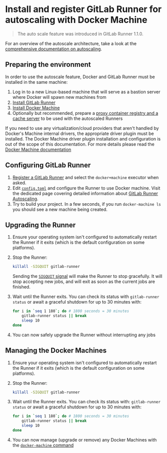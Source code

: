 # Install and register GitLab Runner for autoscaling with Docker Machine

> The auto scale feature was introduced in GitLab Runner 1.1.0.

For an overview of the autoscale architecture, take a look at the
[comprehensive documentation on autoscaling](../configuration/autoscale.md).

## Preparing the environment

In order to use the autoscale feature, Docker and GitLab Runner must be
installed in the same machine:

1. Log in to a new Linux-based machine that will serve as a bastion server
   where Docker will spawn new machines from
1. [Install GitLab Runner](../install/index.md)
1. [Install Docker Machine](https://docs.docker.com/machine/install-machine/)
1. Optionally but recommended, prepare a
   [proxy container registry and a cache server](../install/registry_and_cache_servers.md)
   to be used with the autoscaled Runners

If you need to use any virtualization/cloud providers that aren't handled by
Docker's Machine internal drivers, the appropriate driver plugin must be
installed. The Docker Machine driver plugin installation and configuration is
out of the scope of this documentation. For more details please read the
[Docker Machine documentation](https://docs.docker.com/machine/)

## Configuring GitLab Runner

1. [Register a GitLab Runner](../register/index.md#gnu-linux) and select the
   `docker+machine` executor when asked.
1. Edit [`config.toml`](../commands/README.md#configuration-file) and configure
   the Runner to use Docker machine. Visit the dedicated page covering detailed
   information about [GitLab Runner Autoscaling](../configuration/autoscale.md).
1. Try to build your project. In a few seconds, if you run `docker-machine ls`
   you should see a new machine being created.

## Upgrading the Runner

1. Ensure your operating system isn't configured to automatically restart the
   Runner if it exits (which is the default configuration on some platforms).

1. Stop the Runner:

    ```bash
    killall -SIGQUIT gitlab-runner
    ```

    Sending the [`SIGQUIT` signal](../commands/README.md#signals) will make the
    Runner to stop gracefully. It will stop accepting new jobs, and will exit
    as soon as the current jobs are finished.

1. Wait until the Runner exits. You can check its status with `gitlab-runner status`
    or await a graceful shutdown for up to 30 minutes with:

    ```bash
    for i in `seq 1 180`; do # 1800 seconds = 30 minutes
        gitlab-runner status || break
        sleep 10
    done
    ```

1. You can now safely upgrade the Runner without interrupting any jobs

## Managing the Docker Machines

1. Ensure your operating system isn't configured to automatically restart the
   Runner if it exits (which is the default configuration on some platforms).

1. Stop the Runner:

    ```bash
    killall -SIGQUIT gitlab-runner
    ```

1. Wait until the Runner exits. You can check its status with: `gitlab-runner status`
    or await a graceful shutdown for up to 30 minutes with:

    ```bash
    for i in `seq 1 180`; do # 1800 seconds = 30 minutes
        gitlab-runner status || break
        sleep 10
    done
    ```

1. You can now manage (upgrade or remove) any Docker Machines with the
   [`docker-machine` command](https://docs.docker.com/machine/reference/)
